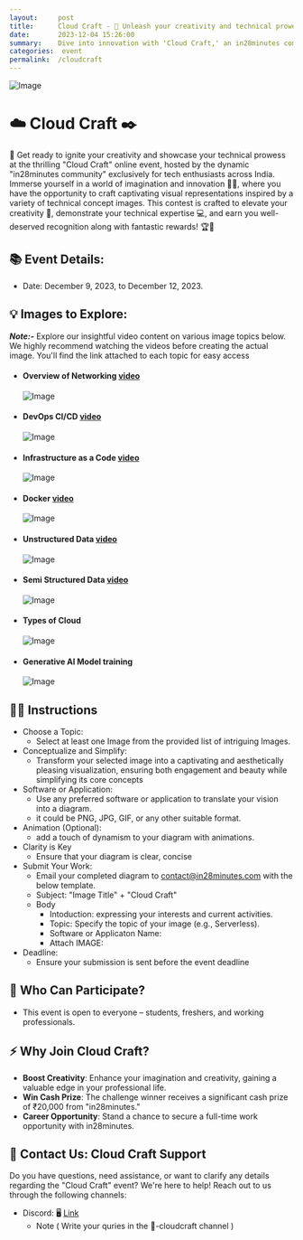 ```yaml
---
layout:     post
title:      Cloud Craft - 💪 Unleash your creativity and technical prowess ⚡
date:       2023-12-04 15:26:00
summary:    Dive into innovation with 'Cloud Craft,' an in28minutes community event for Indian tech enthusiasts! 🚀✨ Elevate your creativity, showcase expertise, and win fantastic rewards! 💻🏆
categories:  event
permalink:  /cloudcraft
---
```


![Image](/images/cloudcraft/title_image_three.png "Cloud Craft")

# ☁️ Cloud Craft ✒️
🚀 Get ready to ignite your creativity and showcase your technical prowess at the thrilling "Cloud Craft" online event, hosted by the dynamic "in28minutes community" exclusively for tech enthusiasts across India. Immerse yourself in a world of imagination and innovation 🌈✨, where you have the opportunity to craft captivating visual representations inspired by a variety of technical concept images. This contest is crafted to elevate your creativity 🎨, demonstrate your technical expertise 💻, and earn you well-deserved recognition along with fantastic rewards! 🏆🎉

## 📚 Event Details:
- Date: December 9, 2023, to December 12, 2023.

## 💡 Images to Explore:
***Note:-*** Explore our insightful video content on various image topics below. We highly recommend watching the videos before creating the actual image. You'll find the link attached to each topic for easy access

- #### Overview of Networking [video](https://www.youtube.com/watch?v=nBwDFt1LHCg)
    ![Image](/images/cloudcraft/networking.png "Cloud Craft")

- #### DevOps CI/CD [video](https://www.youtube.com/watch?v=rM76t6ksPrQ)
    ![Image](/images/cloudcraft/devops_cide.png "Cloud Craft")

- #### Infrastructure as a Code [video](https://www.youtube.com/watch?v=rM76t6ksPrQ)
    ![Image](/images/cloudcraft/IAC.png "Cloud Craft")

- #### Docker [video](https://www.youtube.com/watch?v=6FqrZ6qq2Q4&list=PLBBog2r6uMCQgjZrb1auB1VdMrS-YqYzz&index=4)
    ![Image](/images/cloudcraft/docker.png "Cloud Craft")

- #### Unstructured Data [video](https://www.youtube.com/watch?v=3cWS58Odzro&list=PLBBog2r6uMCQgjZrb1auB1VdMrS-YqYzz&index=8)
    ![Image](/images/cloudcraft/unstructured_data.png "Cloud Craft")

- #### Semi Structured Data [video](https://www.youtube.com/watch?v=h-qM4J2ueHQ&list=PLBBog2r6uMCQgjZrb1auB1VdMrS-YqYzz&index=11)
    ![Image](/images/cloudcraft/semi_structured_data.png "Cloud Craft")

- #### Types of Cloud
    ![Image](/images/cloudcraft/types_of_cloud.png "Cloud Craft")

- #### Generative AI Model training
    ![Image](/images/cloudcraft/Gen-ai-model-training.png "Cloud Craft")

## 🧑‍🏫 Instructions
- Choose a Topic:
    - Select at least one Image from the provided list of intriguing Images.
- Conceptualize and Simplify:
    - Transform your selected image into a captivating and aesthetically pleasing visualization, ensuring both engagement and beauty while simplifying its core concepts
- Software or Application:
    - Use any preferred software or application to translate your vision into a diagram.
    - it could be PNG, JPG, GIF, or any other suitable format.
- Animation (Optional):
    - add a touch of dynamism to your diagram with animations.
- Clarity is Key
    - Ensure that your diagram is clear, concise
- Submit Your Work:
    - Email your completed diagram to contact@in28minutes.com with the below template.
    - Subject: "Image Title" + "Cloud Craft"
    - Body
        - Intoduction:  expressing your interests and current activities.
        - Topic:  Specify the topic of your image (e.g., Serverless).
        - Software or Applicaton Name:
        - Attach IMAGE:
- Deadline:
    - Ensure your submission is sent before the event deadline


## 🤔 Who Can Participate?
- This event is open to everyone – students, freshers, and working professionals.

## ⚡ Why Join Cloud Craft?
- **Boost Creativity**: Enhance your imagination and creativity, gaining a valuable edge in your professional life.
- **Win Cash Prize**: The challenge winner receives a significant cash prize of ₹20,000 from "in28minutes."
- **Career Opportunity**: Stand a chance to secure a full-time work opportunity with in28minutes.


## 🤙 Contact Us: Cloud Craft Support

Do you have questions, need assistance, or want to clarify any details regarding the "Cloud Craft" event? We're here to help! Reach out to us through the following channels:

- Discord: 🖥️ [Link](https://discord.gg/FGq6FTyS5N)
    - Note ( Write your quries in the 🚁-cloudcraft channel )

